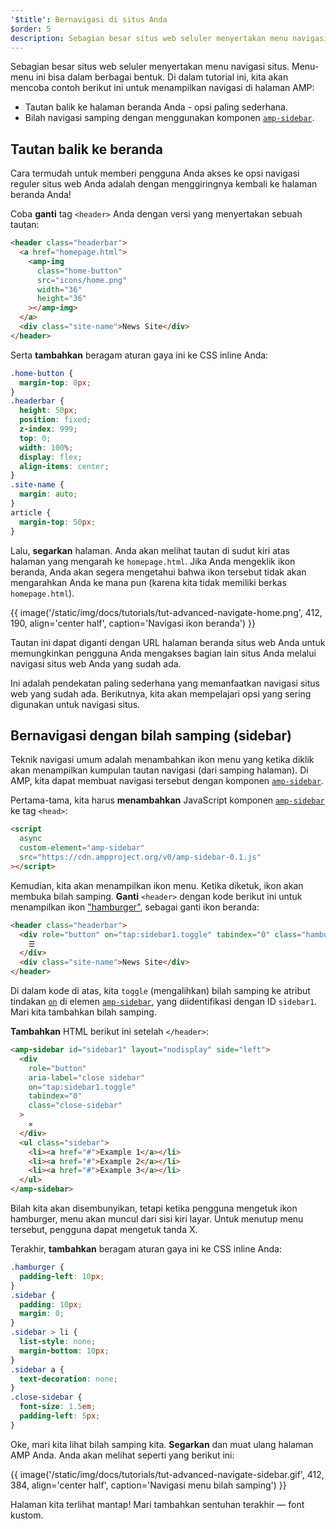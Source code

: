 ```yaml
---
'$title': Bernavigasi di situs Anda
$order: 5
description: Sebagian besar situs web seluler menyertakan menu navigasi situs. Menu-menu ini bisa dalam berbagai bentuk. Di dalam tutorial ini, kita akan mencoba contoh berikut ini untuk ....
---
```


Sebagian besar situs web seluler menyertakan menu navigasi situs. Menu-menu ini bisa dalam berbagai bentuk. Di dalam tutorial ini, kita akan mencoba contoh berikut ini untuk menampilkan navigasi di halaman AMP:

- Tautan balik ke halaman beranda Anda - opsi paling sederhana.
- Bilah navigasi samping dengan menggunakan komponen [`amp-sidebar`](../../../../documentation/components/reference/amp-sidebar.md).

## Tautan balik ke beranda

Cara termudah untuk memberi pengguna Anda akses ke opsi navigasi reguler situs web Anda adalah dengan menggiringnya kembali ke halaman beranda Anda!

Coba **ganti** tag `<header>` Anda dengan versi yang menyertakan sebuah tautan:

```html
<header class="headerbar">
  <a href="homepage.html">
    <amp-img
      class="home-button"
      src="icons/home.png"
      width="36"
      height="36"
    ></amp-img>
  </a>
  <div class="site-name">News Site</div>
</header>
```

Serta **tambahkan** beragam aturan gaya ini ke CSS inline Anda:

```css
.home-button {
  margin-top: 8px;
}
.headerbar {
  height: 50px;
  position: fixed;
  z-index: 999;
  top: 0;
  width: 100%;
  display: flex;
  align-items: center;
}
.site-name {
  margin: auto;
}
article {
  margin-top: 50px;
}
```

Lalu, **segarkan** halaman. Anda akan melihat tautan di sudut kiri atas halaman yang mengarah ke `homepage.html`. Jika Anda mengeklik ikon beranda, Anda akan segera mengetahui bahwa ikon tersebut tidak akan mengarahkan Anda ke mana pun (karena kita tidak memiliki berkas `homepage.html`).

{{ image('/static/img/docs/tutorials/tut-advanced-navigate-home.png', 412, 190, align='center half', caption='Navigasi ikon beranda') }}

Tautan ini dapat diganti dengan URL halaman beranda situs web Anda untuk memungkinkan pengguna Anda mengakses bagian lain situs Anda melalui navigasi situs web Anda yang sudah ada.

Ini adalah pendekatan paling sederhana yang memanfaatkan navigasi situs web yang sudah ada. Berikutnya, kita akan mempelajari opsi yang sering digunakan untuk navigasi situs.

## Bernavigasi dengan bilah samping (sidebar)

Teknik navigasi umum adalah menambahkan ikon menu yang ketika diklik akan menampilkan kumpulan tautan navigasi (dari samping halaman). Di AMP, kita dapat membuat navigasi tersebut dengan komponen [`amp-sidebar`](../../../../documentation/components/reference/amp-sidebar.md).

Pertama-tama, kita harus **menambahkan** JavaScript komponen [`amp-sidebar`](../../../../documentation/components/reference/amp-sidebar.md) ke tag `<head>`:

```html
<script
  async
  custom-element="amp-sidebar"
  src="https://cdn.ampproject.org/v0/amp-sidebar-0.1.js"
></script>
```

Kemudian, kita akan menampilkan ikon menu. Ketika diketuk, ikon akan membuka bilah samping. **Ganti** `<header>` dengan kode berikut ini untuk menampilkan ikon ["hamburger"](https://en.wikipedia.org/wiki/Hamburger_button), sebagai ganti ikon beranda:

```html
<header class="headerbar">
  <div role="button" on="tap:sidebar1.toggle" tabindex="0" class="hamburger">
    ☰
  </div>
  <div class="site-name">News Site</div>
</header>
```

Di dalam kode di atas, kita `toggle` (mengalihkan) bilah samping ke atribut tindakan [`on`](https://github.com/ampproject/amphtml/blob/main/spec/amp-actions-and-events.md) di elemen [`amp-sidebar`](../../../../documentation/components/reference/amp-sidebar.md), yang diidentifikasi dengan ID `sidebar1`. Mari kita tambahkan bilah samping.

**Tambahkan** HTML berikut ini setelah `</header>`:

```html
<amp-sidebar id="sidebar1" layout="nodisplay" side="left">
  <div
    role="button"
    aria-label="close sidebar"
    on="tap:sidebar1.toggle"
    tabindex="0"
    class="close-sidebar"
  >
    ✕
  </div>
  <ul class="sidebar">
    <li><a href="#">Example 1</a></li>
    <li><a href="#">Example 2</a></li>
    <li><a href="#">Example 3</a></li>
  </ul>
</amp-sidebar>
```

Bilah kita akan disembunyikan, tetapi ketika pengguna mengetuk ikon hamburger, menu akan muncul dari sisi kiri layar. Untuk menutup menu tersebut, pengguna dapat mengetuk tanda X.

Terakhir, **tambahkan** beragam aturan gaya ini ke CSS inline Anda:

```css
.hamburger {
  padding-left: 10px;
}
.sidebar {
  padding: 10px;
  margin: 0;
}
.sidebar > li {
  list-style: none;
  margin-bottom: 10px;
}
.sidebar a {
  text-decoration: none;
}
.close-sidebar {
  font-size: 1.5em;
  padding-left: 5px;
}
```

Oke, mari kita lihat bilah samping kita. **Segarkan** dan muat ulang halaman AMP Anda. Anda akan melihat seperti yang berikut ini:

{{ image('/static/img/docs/tutorials/tut-advanced-navigate-sidebar.gif', 412, 384, align='center half', caption='Navigasi menu bilah samping') }}

Halaman kita terlihat mantap! Mari tambahkan sentuhan terakhir — font kustom.
